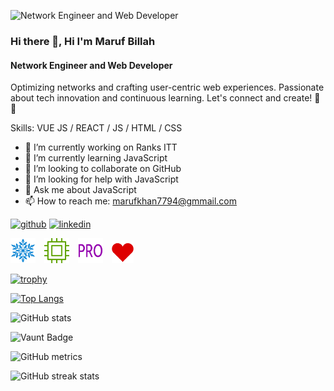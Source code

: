 ![Network Engineer and Web Developer ](https://media.licdn.com/dms/image/D5616AQEUvklvXvvkBA/profile-displaybackgroundimage-shrink_350_1400/0/1699701894330?e=1710374400&v=beta&t=EaYKjjqE3_msOfXuxNPV1rmR1AIg4cyorlkem1hU7II)

### Hi there 👋, Hi I'm Maruf Billah
#### Network Engineer and Web Developer 

Optimizing networks and crafting user-centric web experiences. Passionate about tech innovation and continuous learning. Let's connect and create! 🚀🌐 

Skills: VUE JS / REACT / JS / HTML / CSS

- 🔭 I’m currently working on Ranks ITT 
- 🌱 I’m currently learning JavaScript 
- 👯 I’m looking to collaborate on GitHub 
- 🤔 I’m looking for help with JavaScript 
- 💬 Ask me about JavaScript 
- 📫 How to reach me: marufkhan7794@gmmail.com 


[<img src='https://cdn.jsdelivr.net/npm/simple-icons@3.0.1/icons/github.svg' alt='github' height='40'>](https://github.com/kbmaruf)  [<img src='https://cdn.jsdelivr.net/npm/simple-icons@3.0.1/icons/linkedin.svg' alt='linkedin' height='40'>](https://www.linkedin.com/in/https://www.linkedin.com/in/engr-md-maruf-billah//)  

<a href='https://archiveprogram.github.com/'><img src='https://raw.githubusercontent.com/acervenky/animated-github-badges/master/assets/acbadge.gif' width='40' height='40'></a> <a href='https://docs.github.com/en/developers'><img src='https://raw.githubusercontent.com/acervenky/animated-github-badges/master/assets/devbadge.gif' width='40' height='40'></a> <a href='https://github.com/pricing'><img src='https://raw.githubusercontent.com/acervenky/animated-github-badges/master/assets/pro.gif' width='40' height='40'></a> <a href='https://docs.github.com/en/github/supporting-the-open-source-community-with-github-sponsors'><img src='https://raw.githubusercontent.com/acervenky/animated-github-badges/master/assets/sponsorbadge.gif' width='35' height='35'></a> 

[![trophy](https://github-profile-trophy.vercel.app/?username=kbmaruf)](https://github.com/ryo-ma/github-profile-trophy)

[![Top Langs](https://github-readme-stats.vercel.app/api/top-langs/?username=kbmaruf)](https://github.com/anuraghazra/github-readme-stats)

![GitHub stats](https://github-readme-stats.vercel.app/api?username=kbmaruf&show_icons=true&count_private=true)  

![Vaunt Badge](https://api.vaunt.dev/v1/github/entities/kbmaruf/contributions?format=svg&private=true)  

![GitHub metrics](https://metrics.lecoq.io/kbmaruf)  

![GitHub streak stats](https://streak-stats.demolab.com/?user=kbmaruf)  

